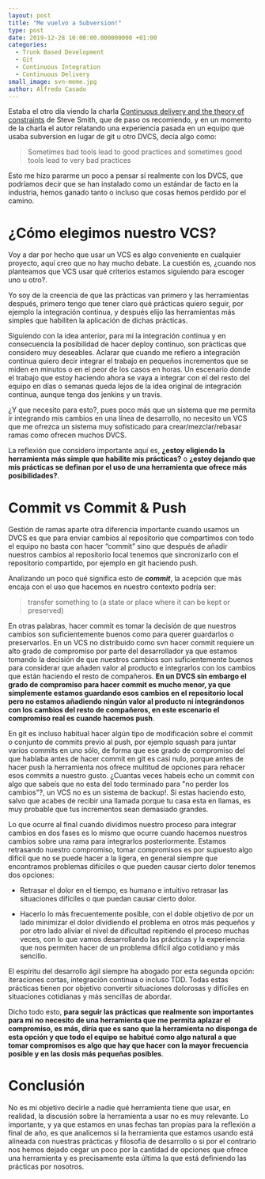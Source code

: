 ```yaml
---
layout: post
title: "Me vuelvo a Subversion!"
type: post
date: 2019-12-28 10:00:00.000000000 +01:00
categories:
  - Trunk Based Development
  - Git
  - Continuous Integration
  - Continuous Delivery
small_image: svn-meme.jpg
author: Alfredo Casado
---
```


Estaba el otro día viendo la charla [Continuous delivery and the theory of constraints](https://vimeo.com/338843900) de Steve Smith, que de paso os recomiendo, y en un momento de la charla el autor relatando una experiencia pasada en un equipo que usaba subversion en lugar de git u otro DVCS, decía algo como: 

> Sometimes bad tools lead to good practices and sometimes good tools lead to very bad practices

Esto me hizo pararme un poco a pensar si realmente con los DVCS, que podríamos decir que se han instalado como un estándar de facto en la industria, hemos ganado tanto o incluso que cosas hemos perdido por el camino.

# ¿Cómo elegimos nuestro VCS?

Voy a dar por hecho que usar un VCS es algo conveniente en cualquier proyecto, aquí creo que no hay mucho debate. La cuestión es, ¿cuando nos planteamos que VCS usar qué criterios estamos siguiendo para escoger uno u otro?.

Yo soy de la creencia de que las prácticas van primero y las herramientas después, primero tengo que tener claro qué prácticas quiero seguir, por ejemplo la integración continua, y después elijo las herramientas más simples que habiliten la aplicación de dichas prácticas.

Siguiendo con la idea anterior, para mi la integración continua y en consecuencia la posibilidad de hacer deploy continuo, son prácticas que considero muy deseables. Aclarar que cuando me refiero a integración continua quiero decir integrar el trabajo en pequeños incrementos que se miden en minutos o en el peor de los casos en horas. Un escenario donde el trabajo que estoy haciendo ahora se vaya a integrar con el del resto del equipo en días o semanas queda lejos de la idea original de integración continua, aunque tenga dos jenkins y un travis.

¿Y que necesito para esto?, pues poco más que un sistema que me permita ir integrando mis cambios en una línea de desarrollo, no necesito un VCS que me ofrezca un sistema muy sofisticado para crear/mezclar/rebasar ramas como ofrecen muchos DVCS. 

La reflexión que considero importante aquí es, **¿estoy eligiendo la herramienta más simple que habilite mis prácticas?** o **¿estoy dejando que mis prácticas se definan por el uso de una herramienta que ofrece más posibilidades?**.


# Commit vs Commit & Push

Gestión de ramas aparte otra diferencia importante cuando usamos un DVCS es que para enviar cambios al repositorio que compartimos con todo el equipo no basta con hacer “commit” sino que después de añadir nuestros cambios al repositorio local tenemos que sincronizarlo con el repositorio compartido, por ejemplo en git haciendo push.

Analizando un poco qué significa esto de **_commit_**, la acepción que más encaja con el uso que hacemos en nuestro contexto podría ser:

> transfer something to (a state or place where it can be kept or preserved)

En otras palabras, hacer commit es tomar la decisión de que nuestros cambios son suficientemente buenos como para querer guardarlos o preservarlos. En un VCS no distribuido como svn hacer commit requiere un alto grado de compromiso por parte del desarrollador ya que estamos tomando la decisión de que nuestros cambios son suficientemente buenos para considerar que añaden valor al producto e integrarlos con los cambios que están haciendo el resto de compañeros. **En un DVCS sin embargo el grado de compromiso para hacer commit es mucho menor, ya que simplemente estamos guardando esos cambios en el repositorio local pero no estamos añadiendo ningún valor al producto ni integrándonos con los cambios del resto de compañeros, en este escenario el compromiso real es cuando hacemos push**.

En git es incluso habitual hacer algún tipo de modificación sobre el commit o conjunto de commits previo al push, por ejemplo squash para juntar varios commits en uno sólo, de forma que ese grado de compromiso del que hablaba antes de hacer commit en git es casi nulo, porque antes de hacer push la herramienta nos ofrece multitud de opciones para rehacer esos commits a nuestro gusto. ¿Cuantas veces habeís echo un commit con algo que sabeís que no esta del todo terminado para "no perder los cambios"?, un VCS no es un sistema de backup!. Si estas haciendo esto, salvo que acabes de recibir una llamada porque tu casa esta en llamas, es muy probable que tus incrementos sean demasiado grandes.

Lo que ocurre al final cuando dividimos nuestro proceso para integrar cambios en dos fases es lo mismo que ocurre cuando hacemos nuestros cambios sobre una rama para integrarlos posteriormente. Estamos retrasando nuestro compromiso, tomar compromisos es por supuesto algo difícil que no se puede hacer a la ligera, en general siempre que encontramos problemas difíciles o que pueden causar cierto dolor tenemos dos opciones:

  * Retrasar el dolor en el tiempo, es humano e intuitivo retrasar las situaciones difíciles o que puedan causar cierto dolor.  

  * Hacerlo lo más frecuentemente posible, con el doble objetivo de por un lado minimizar el dolor dividiendo el problema en otros más pequeños y por otro lado aliviar el nivel de dificultad repitiendo el proceso muchas veces, con lo que vamos desarrollando las prácticas y la experiencia que nos permiten hacer de un problema difícil algo cotidiano y más sencillo.

El espíritu del desarrollo ágil siempre ha abogado por esta segunda opción: iteraciones cortas, integración continua o incluso TDD. Todas estas prácticas tienen por objetivo convertir situaciones dolorosas y difíciles en situaciones cotidianas y más sencillas de abordar.

Dicho todo esto, **para seguir las prácticas que realmente son importantes para mi no necesito de una herramienta que me permita aplazar el compromiso, es más, diría que es sano que la herramienta no disponga de esta opción y que todo el equipo se habitué como algo natural a que tomar compromisos es algo que hay que hacer con la mayor frecuencia posible y en las dosis más pequeñas posibles**.  

# Conclusión

No es mi objetivo decirle a nadie qué herramienta tiene que usar, en realidad, la discusión sobre la herramienta a usar no es muy relevante. Lo importante, y ya que estamos en unas fechas tan propias para la reflexión a final de año, es que analicemos si la herramienta que estamos usando está alineada con nuestras prácticas y filosofía de desarrollo o si por el contrario nos hemos dejado cegar un poco por la cantidad de opciones que ofrece una herramienta y es precisamente esta última la que está definiendo las prácticas por nosotros.


